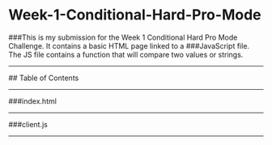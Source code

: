 # Week-1-Conditional-Hard-Pro-Mode

###This is my submission for the Week 1 Conditional Hard Pro Mode Challenge.  It contains a basic HTML page linked to a
###JavaScript file.  The JS file contains a function that will compare two values or strings.
<hr>
## Table of Contents
<hr>
###index.html
<hr>
###client.js
<hr>


